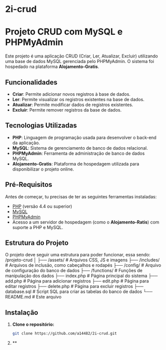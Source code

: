 # 2i-crud

# Projeto CRUD com MySQL e PHPMyAdmin

Este projeto é uma aplicação CRUD (Criar, Ler, Atualizar, Excluir) utilizando uma base de dados MySQL gerenciada pelo PHPMyAdmin. O sistema foi hospedado na plataforma **Alojamento-Gratis**.

## Funcionalidades

- **Criar**: Permite adicionar novos registros à base de dados.
- **Ler**: Permite visualizar os registros existentes na base de dados.
- **Atualizar**: Permite modificar dados de registros existentes.
- **Excluir**: Permite remover registros da base de dados.

## Tecnologias Utilizadas

- **PHP**: Linguagem de programação usada para desenvolver o back-end da aplicação.
- **MySQL**: Sistema de gerenciamento de banco de dados relacional.
- **PHPMyAdmin**: Ferramenta de administração de banco de dados MySQL.
- **Alojamento-Gratis**: Plataforma de hospedagem utilizada para disponibilizar o projeto online.

## Pré-Requisitos

Antes de começar, tu precisas de ter as seguintes ferramentas instaladas:

- [PHP](https://www.php.net/) (versão 4.4 ou superior)
- [MySQL](https://www.mysql.com/)
- [PHPMyAdmin](https://www.phpmyadmin.net/)
- Acesso a um servidor de hospedagem (como o **Alojamento-Ratis**) com suporte a PHP e MySQL.

## Estrutura do Projeto

O projeto deve seguir uma estrutura para poder funcionar, essa sendo:
/projeto-crud
│
├── /assets/                  # Arquivos CSS, JS e imagens
├── /includes/                # Arquivos de inclusão, como cabeçalhos e rodapés
├── /config/                  # Arquivo de configuração do banco de dados
├── /functions/               # Funções de manipulação dos dados
├── index.php                 # Página principal do sistema
├── add.php                   # Página para adicionar registros
├── edit.php                  # Página para editar registros
├── delete.php                # Página para excluir registros
├── database.sql              # Script SQL para criar as tabelas do banco de dados
└── README.md                 # Este arquivo


## Instalação

1. **Clone o repositório:**

   ```bash
   git clone https://github.com/a14482/2i-crud.git
   
2. **

